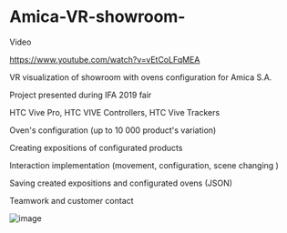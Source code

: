 # Amica-VR-showroom-
Video

https://www.youtube.com/watch?v=vEtCoLFqMEA

VR visualization of showroom with ovens configuration for Amica S.A.

Project presented during IFA 2019 fair

HTC Vive Pro, HTC VIVE Controllers, HTC Vive Trackers

Oven's configuration (up to 10 000 product's variation)

Creating expositions of configurated products

Interaction implementation (movement, configuration, scene changing )

Saving created expositions and configurated ovens (JSON)

Teamwork and customer contact

![image](https://user-images.githubusercontent.com/28359348/124162797-2926dc80-da9f-11eb-940c-a85e8b65f06d.png)
